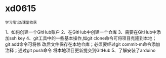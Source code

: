 # xd0615
    学习笔记&课堂收获
1、如何创建一个GitHub账户
2、在GitHub中创建一个仓库
3、需要在GitHub中添加ssh key
4、git工具中的一些基本操作,如git clone命令可将项目克隆到本地；git add命令可将修    改后文件保存在本地仓库；必须要经过git commit-m命令添加注释；通过git push命令    将本地项目更新提交到GitHub
5、了解安装了arduino

